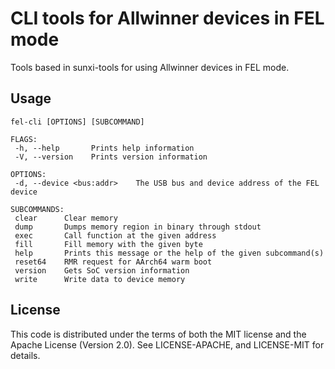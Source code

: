 # CLI tools for Allwinner devices in FEL mode

Tools based in sunxi-tools for using Allwinner devices in FEL mode.

## Usage

```text
fel-cli [OPTIONS] [SUBCOMMAND]

FLAGS:
 -h, --help       Prints help information
 -V, --version    Prints version information

OPTIONS:
 -d, --device <bus:addr>    The USB bus and device address of the FEL device

SUBCOMMANDS:
 clear      Clear memory
 dump       Dumps memory region in binary through stdout
 exec       Call function at the given address
 fill       Fill memory with the given byte
 help       Prints this message or the help of the given subcommand(s)
 reset64    RMR request for AArch64 warm boot
 version    Gets SoC version information
 write      Write data to device memory
```

## License ##

This code is distributed under the terms of both the MIT license and the Apache
License (Version 2.0). See LICENSE-APACHE, and LICENSE-MIT for details.
